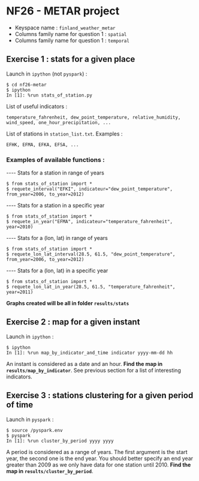 # NF26 - METAR project

- Keyspace name : `finland_weather_metar`
- Columns family name for question 1 : `spatial`
- Columns family name for question 1 : `temporal`

## Exercise 1 : stats for a given place

Launch in `ipython` (not `pyspark`) :
```console
$ cd nf26-metar
$ ipython
In [1]: %run stats_of_station.py
```

List of useful indicators :
```
temperature_fahrenheit, dew_point_temperature, relative_humidity, wind_speed, one_hour_precipitation, ...
```

List of stations in `station_list.txt`. Examples :
```
EFHK, EFMA, EFKA, EFSA, ...
```

### Examples of available functions :

---- Stats for a station in range of years
```console
$ from stats_of_station import *
$ requete_interval("EFKI", indicateur="dew_point_temperature", from_year=2006, to_year=2012)
```

---- Stats for a station in a specific year 
```console
$ from stats_of_station import *
$ requete_in_year("EFMA", indicateur="temperature_fahrenheit", year=2010)
```

---- Stats for a (lon, lat) in range of years
```console
$ from stats_of_station import *
$ requete_lon_lat_interval(28.5, 61.5, "dew_point_temperature", from_year=2006, to_year=2012)
```

---- Stats for a (lon, lat) in a specific year 
```console
$ from stats_of_station import *
$ requete_lon_lat_in_year(28.5, 61.5, "temperature_fahrenheit", year=2011)
```

**Graphs created will be all in folder `results/stats`**

## Exercise 2 : map for a given instant

Launch in `ipython` :
```console
$ ipython
In [1]: %run map_by_indicator_and_time indicator yyyy-mm-dd hh
```

An instant is considered as a date and an hour. **Find the map in `results/map_by_indicator`**. See previous section for a list of interesting indicators.

## Exercise 3 : stations clustering for a given period of time

Launch in `pyspark` :
```console
$ source /pyspark.env 
$ pyspark
In [1]: %run cluster_by_period yyyy yyyy
```
A period is considered as a range of years. The first argument is the start year, the second one is the end year. You should better specify an end year greater than 2009 as we only have data for one station until 2010. **Find the map in `results/cluster_by_period`**.

